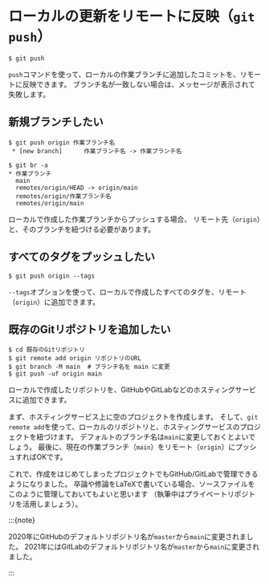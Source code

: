 # ローカルの更新をリモートに反映（``git push``）

```console
$ git push
```

``push``コマンドを使って、ローカルの作業ブランチに追加したコミットを、リモートに反映できます。
ブランチ名が一致しない場合は、メッセージが表示されて失敗します。

## 新規ブランチしたい

```console
$ git push origin 作業ブランチ名
 * [new branch]      作業ブランチ名 -> 作業ブランチ名

$ git br -a
* 作業ブランチ
  main
  remotes/origin/HEAD -> origin/main
  remotes/origin/作業ブランチ名
  remotes/origin/main
```

ローカルで作成した作業ブランチからプッシュする場合、
リモート先（``origin``）と、そのブランチを紐づける必要があります。

## すべてのタグをプッシュしたい

```console
$ git push origin --tags
```

``--tags``オプションを使って、ローカルで作成したすべてのタグを、リモート（``origin``）に追加できます。

## 既存のGitリポジトリを追加したい

```console
$ cd 既存のGitリポジトリ
$ git remote add origin リポジトリのURL
$ git branch -M main  # ブランチ名を main に変更
$ git push -uf origin main
```

ローカルで作成したリポジトリを、GitHubやGitLabなどのホスティングサービスに追加できます。

まず、ホスティングサービス上に空のプロジェクトを作成します。
そして、``git remote add``を使って、ローカルのリポジトリと、ホスティングサービスのプロジェクトを紐づけます。
デフォルトのブランチ名は``main``に変更しておくとよいでしょう。
最後に、現在の作業ブランチ（``main``）をリモート（``origin``）にプッシュすればOKです。

これで、作成をはじめてしまったプロジェクトでもGitHub/GitLabで管理できるようになりました。
卒論や修論をLaTeXで書いている場合、ソースファイルをこのように管理しておいてもよいと思います
（執筆中はプライベートリポジトリを活用しましょう）。

:::{note}

2020年にGitHubのデフォルトリポジトリ名が``master``から``main``に変更されました。
2021年にはGitLabのデフォルトリポジトリ名が``master``から``main``に変更されました。

:::
